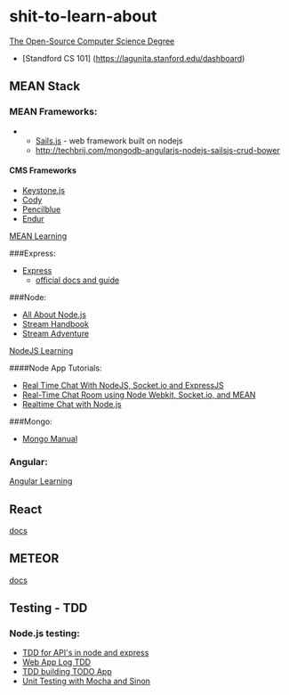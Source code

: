 # shit-to-learn-about

[The Open-Source Computer Science Degree](https://github.com/mvillaloboz/open-source-cs-degree)
 - [Standford CS 101] (https://lagunita.stanford.edu/dashboard)

## MEAN Stack

### MEAN Frameworks:
- - [Sails.js](http://sailsjs.org/) - web framework built on nodejs
  - http://techbrij.com/mongodb-angularjs-nodejs-sailsjs-crud-bower

#### CMS Frameworks
- [Keystone.js](http://keystonejs.com/)
- [Cody](http://www.cody-cms.org/en/)
- [Pencilblue](https://pencilblue.org/)
- [Endur](http://www.endurojs.com/)

[MEAN Learning](https://github.com/ericdouglas/MEAN-Learning)

###Express:
- [Express](http://stackoverflow.com/questions/8144214/learning-express-for-node-js)
  - [official docs and guide](http://expressjs.com/)

###Node:
- [All About Node.js](http://stackoverflow.com/questions/2353818/how-do-i-get-started-with-node-js)
- [Stream Handbook](https://github.com/substack/stream-handbook#introduction)
- [Stream Adventure](https://github.com/substack/stream-adventure)

[NodeJS Learning](https://github.com/sergtitov/NodeJS-Learning)

####Node App Tutorials:
 - [Real Time Chat With NodeJS, Socket.io and ExpressJS](http://code.tutsplus.com/tutorials/real-time-chat-with-nodejs-socketio-and-expressjs--net-31708)
 - [Real-Time Chat Room using Node Webkit, Socket.io, and MEAN](https://scotch.io/tutorials/a-realtime-room-chat-app-using-node-webkit-socket-io-and-mean)
 - [Realtime Chat with Node.js](http://tutorialzine.com/2014/03/nodejs-private-webchat/)

###Mongo:
- [Mongo Manual](https://docs.mongodb.com/manual/)

### Angular: 

[Angular Learning](https://github.com/jmcunningham/AngularJS-Learning)

## React
[docs](https://facebook.github.io/react/)

## METEOR
[docs](https://www.meteor.com/)

## Testing - TDD

### Node.js testing:
- [TDD for API's in node and express](http://developers.redhat.com/blog/2016/03/15/test-driven-development-for-building-apis-in-node-js-and-express/)
- [Web App Log TDD](http://webapplog.com/tdd/)
- [TDD building TODO App](https://semaphoreci.com/community/tutorials/a-tdd-approach-to-building-a-todo-api-using-node-js-and-mongodb)
- [Unit Testing with Mocha and Sinon](https://www.codementor.io/nodejs/tutorial/unit-testing-nodejs-tdd-mocha-sinon)
